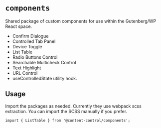 # `components`

Shared package of custom components for use within the Gutenberg/WP React space.

- Confirm Dialogue
- Controlled Tab Panel
- Device Toggle
- List Table
- Radio Buttons Control
- Searchable Multicheck Control
- Text Highlight
- URL Control
- useControlledState utility hook.

## Usage

Import the packages as needed. Currently they use webpack scss extraction. You can import the SCSS manually if you prefer.

```
import { ListTable } from '@content-control/components';
```